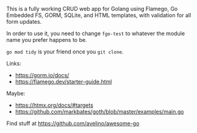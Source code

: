 This is a fully working CRUD web app for Golang using Flamego, Go Embedded FS, GORM, SQLite, and HTML templates, with validation for all form updates.

In order to use it, you need to change `fgo-test` to whatever the module name you prefer happens to be.

`go mod tidy` is your friend once you `git clone`.

Links:

* https://gorm.io/docs/
* https://flamego.dev/starter-guide.html

Maybe:

* https://htmx.org/docs/#targets
* https://github.com/markbates/goth/blob/master/examples/main.go

Find stuff at https://github.com/avelino/awesome-go

